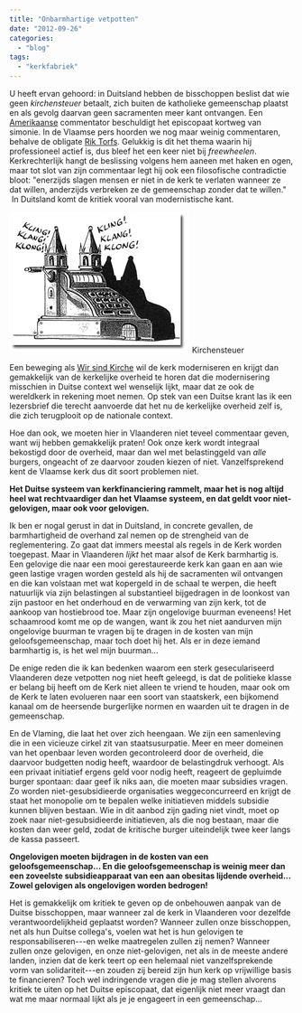 ```yaml
---
title: "Onbarmhartige vetpotten"
date: "2012-09-26"
categories: 
  - "blog"
tags: 
  - "kerkfabriek"
---
```


U heeft ervan gehoord: in Duitsland hebben de bisschoppen beslist dat wie geen _kirchensteuer_ betaalt, zich buiten de katholieke gemeenschap plaatst en als gevolg daarvan geen sacramenten meer kant ontvangen. Een [Amerikaanse](http://vox-nova.com/2012/09/25/is-it-church-discipline-or-simony/) commentator beschuldigt het episcopaat kortweg van simonie. In de Vlaamse pers hoorden we nog maar weinig commentaren, behalve de obligate [Rik Torfs](http://www.standaard.be/artikel/detail.aspx?artikelid=DMF20120925_00311109&utm_source=feedburner&utm_medium=feed&utm_campaign=Feed%3A+dso-meningen-opinie+%28De+Standaard+Opinie%3A+Opinie%29&utm_content=Google+Reader). Gelukkig is dit het thema waarin hij professioneel actief is, dus bleef het een keer niet bij _freewheelen_. Kerkrechterlijk hangt de beslissing volgens hem aaneen met haken en ogen, maar tot slot van zijn commentaar legt hij ook een filosofische contradictie bloot: "enerzijds slagen mensen er niet in de kerk te verlaten wanneer ze dat willen, anderzijds verbreken ze de gemeenschap zonder dat te willen."  In Duitsland komt de kritiek vooral van modernistische kant.

![Kirchensteuer](images/kirchensteuer.gif "Kirchensteuer") Kirchensteuer

Een beweging als [Wir sind Kirche](http://www.wir-sind-kirche.de/?id=128&id_entry=4209) wil de kerk moderniseren en krijgt dan gemakkelijk van de kerkelijke overheid te horen dat die modernisering misschien in Duitse context wel wenselijk lijkt, maar dat ze ook de wereldkerk in rekening moet nemen. Op stek van een Duitse krant las ik een lezersbrief die terecht aanvoerde dat het nu de kerkelijke overheid zelf is, die zich terugplooit op de nationale context.

Hoe dan ook, we moeten hier in Vlaanderen niet teveel commentaar geven, want wij hebben gemakkelijk praten! Ook onze kerk wordt integraal bekostigd door de overheid, maar dan wel met belastinggeld van _alle_ burgers, ongeacht of ze daarvoor zouden kiezen of niet. Vanzelfsprekend kent de Vlaamse kerk dus dit soort problemen niet.

**Het Duitse systeem van kerkfinanciering rammelt, maar het is nog altijd heel wat rechtvaardiger dan het Vlaamse systeem, en dat geldt voor niet-gelovigen, maar ook voor gelovigen.**

Ik ben er nogal gerust in dat in Duitsland, in concrete gevallen, de barmhartigheid de overhand zal nemen op de strengheid van de reglementering. Zo gaat dat immers meestal als regels in de Kerk worden toegepast. Maar in Vlaanderen _lijkt_ het maar alsof de Kerk barmhartig is. Een gelovige die naar een mooi gerestaureerde kerk kan gaan en aan wie geen lastige vragen worden gesteld als hij de sacramenten wil ontvangen en die kan volstaan met wat kopergeld in de schaal te werpen, die heeft natuurlijk via zijn belastingen al substantieel bijgedragen in de loonkost van zijn pastoor en het onderhoud en de verwarming van zijn kerk, tot de aankoop van hostiebrood toe. Maar zijn ongelovige buurman eveneens! Het schaamrood komt me op de wangen, want ik zou het niet aandurven mijn ongelovige buurman te vragen bij te dragen in de kosten van mijn geloofsgemeenschap, maar toch doet hij het. Als er in deze iemand barmhartig is, is het wel mijn buurman...

De enige reden die ik kan bedenken waarom een sterk geseculariseerd Vlaanderen deze vetpotten nog niet heeft geleegd, is dat de politieke klasse er belang bij heeft om de Kerk niet alleen te vriend te houden, maar ook om de Kerk te laten evolueren naar een soort van staatskerk, een bijkomend kanaal om de heersende burgerlijke normen en waarden uit te dragen in de gemeenschap.

En de Vlaming, die laat het over zich heengaan. We zijn een samenleving die in een vicieuze cirkel zit van staatsusurpatie. Meer en meer domeinen van het openbaar leven worden gecontroleerd door de overheid, die daarvoor budgetten nodig heeft, waardoor de belastingdruk verhoogt. Als een privaat initiatief ergens geld voor nodig heeft, reageert de gepluimde burger spontaan: daar geef ik niks aan, die moeten maar subsidies vragen. Zo worden niet-gesubsidieerde organisaties weggeconcurreerd en krijgt de staat het monopolie om te bepalen welke initiatieven middels subsidie kunnen blijven bestaan. Wie in dit aanbod zijn gading niet vindt, moet op zoek naar niet-gesubsidieerde initiatieven, als die nog bestaan, maar die kosten dan weer geld, zodat de kritische burger uiteindelijk twee keer langs de kassa passeert.

**Ongelovigen moeten bijdragen in de kosten van een geloofsgemeenschap... En die geloofsgemeenschap is weinig meer dan een zoveelste subsidieapparaat van een aan obesitas lijdende overheid... Zowel gelovigen als ongelovigen worden bedrogen!**

Het is gemakkelijk om kritiek te geven op de onbehouwen aanpak van de Duitse bisschoppen, maar wanneer zal de kerk in Vlaanderen voor dezelfde verantwoordelijkheid geplaatst worden? Wanneer zullen onze bisschoppen, net als hun Duitse collega's, voelen wat het is hun gelovigen te responsabiliseren---en welke maatregelen zullen zij nemen? Wanneer zullen onze gelovigen, en onze niet-gelovigen, net als in de meeste andere landen, inzien dat de kerk teert op een helemaal niet vanzelfsprekende vorm van solidariteit---en zouden zij bereid zijn hun kerk op vrijwillige basis te financieren? Toch wel indringende vragen die je mag stellen alvorens kritiek te uiten op het Duitse episcopaat, dat eigenlijk niet meer vraagt dan wat me maar normaal lijkt als je je engageert in een gemeenschap...
